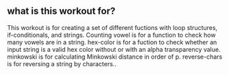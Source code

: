 ## what is this workout for?

This workout is for creating a set of different fuctions with loop structures, if-conditionals, and strings.
Counting vowel is for a function to check how many vowels are in a string.
hex-color is for a fuction to check whether an input string is a valid hex color without or with an alpha transparency value.
minkowski is for calculating Minkowski distance in order of p.
reverse-chars is for reversing a string by characters..

